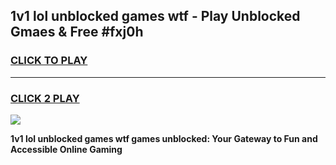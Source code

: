 
## 1v1 lol unblocked games wtf - Play Unblocked Gmaes & Free #fxj0h
<h3>
<a href="https://news.freeplayer.one?title=1v1_lol_unblocked_games_wtf&ref=03M">CLICK TO PLAY</a></h3>
<hr>

<h3>
<a href="https://news.freeplayer.one?title=1v1_lol_unblocked_games_wtf&ref=03M">CLICK 2 PLAY</a>
  
</h3>

<a href="https://news.freeplayer.one?title=1v1_lol_unblocked_games_wtf&ref=03M"><img src="https://clearcache.store/games.png"></a>


**1v1 lol unblocked games wtf games unblocked: Your Gateway to Fun and Accessible Online Gaming**

